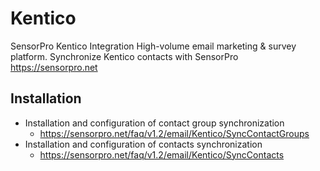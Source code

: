 # Kentico
SensorPro Kentico Integration 
High-volume email marketing & survey platform. 
Synchronize Kentico contacts with SensorPro https://sensorpro.net 

## Installation
- Installation and configuration of contact group synchronization
  - https://sensorpro.net/faq/v1.2/email/Kentico/SyncContactGroups
- Installation and configuration of contacts synchronization
  - https://sensorpro.net/faq/v1.2/email/Kentico/SyncContacts
